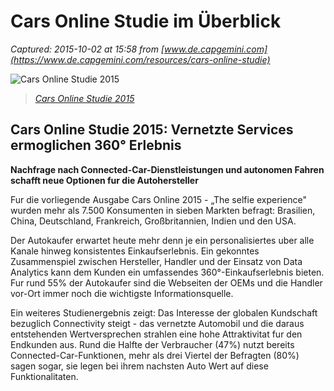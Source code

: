 # Cars Online Studie im Überblick

_Captured: 2015-10-02 at 15:58 from [www.de.capgemini.com](https://www.de.capgemini.com/resources/cars-online-studie)_

![Cars Online Studie 2015](https://www.de.capgemini.com/sites/default/files/de/2015/09/cars-online-banner.jpg)

> _[Cars Online Studie 2015](https://www.capgemini.com/cars-online-2015)_

##  Cars Online Studie 2015: Vernetzte Services ermoglichen 360° Erlebnis

**Nachfrage nach Connected-Car-Dienstleistungen und autonomen Fahren schafft neue Optionen fur die Autohersteller**

Fur die vorliegende Ausgabe Cars Online 2015 - „The selfie experience" wurden mehr als 7.500 Konsumenten in sieben Markten befragt: Brasilien, China, Deutschland, Frankreich, Großbritannien, Indien und den USA.

Der Autokaufer erwartet heute mehr denn je ein personalisiertes uber alle Kanale hinweg konsistentes Einkaufserlebnis. Ein gekonntes Zusammenspiel zwischen Hersteller, Handler und der Einsatz von Data Analytics kann dem Kunden ein umfassendes 360°-Einkaufserlebnis bieten. Fur rund 55% der Autokaufer sind die Webseiten der OEMs und die Handler vor-Ort immer noch die wichtigste Informationsquelle.

Ein weiteres Studienergebnis zeigt: Das Interesse der globalen Kundschaft bezuglich Connectivity steigt - das vernetzte Automobil und die daraus entstehenden Wertversprechen strahlen eine hohe Attraktivitat fur den Endkunden aus. Rund die Halfte der Verbraucher (47%) nutzt bereits Connected-Car-Funktionen, mehr als drei Viertel der Befragten (80%) sagen sogar, sie legen bei ihrem nachsten Auto Wert auf diese Funktionalitaten.
